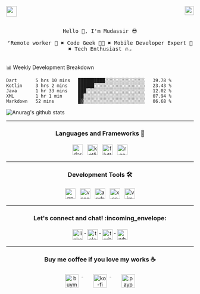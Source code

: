 
<img src="https://komarev.com/ghpvc/?username=ukieTux&color=ff69b4&style=flat-square" align="right" height=24 />
<a href = "mailto: hey.mudassir@gmail.com">
<img src="https://github.com/ukieTux/ukieTux/blob/master/open2work.svg"  height=28  /></a>
<br/>
<br/>
<p align="center">
  <samp>
   Hello 👋,  I'm Mudassir 😎
    <br><br>
    ⌜Remote worker 💼 ✖︎ Code Geek 👨‍💻 ✖︎  Mobile Developer Expert 📱 ✖︎ Tech Enthusiast 🔥⌟
  </samp>
<br><br>

📊 Weekly Development Breakdown

<!--START_SECTION:waka-->
```text
Dart       5 hrs 10 mins   ██████████░░░░░░░░░░░░░░░   39.78 % 
Kotlin     3 hrs 2 mins    ██████░░░░░░░░░░░░░░░░░░░   23.43 % 
Java       1 hr 33 mins    ███░░░░░░░░░░░░░░░░░░░░░░   12.02 % 
XML        1 hr 1 min      ██░░░░░░░░░░░░░░░░░░░░░░░   07.94 % 
Markdown   52 mins         █▓░░░░░░░░░░░░░░░░░░░░░░░   06.68 % 
```
<!--END_SECTION:waka-->


  
![Anurag's github stats](https://github-readme-stats.vercel.app/api?username=ukieTux&count_private=true&show_icons=true)


---

<h3 align="center">Languages and Frameworks 📖</h3>

<p align="center">
  <!-- For more icons please follow  https://github.com/ukieTux/ColoredBadges -->

  <img src="https://github.com/ukieTux/ColoredBadges/blob/master/svg/dev/languages/dart.svg" alt="dart" style="vertical-align:top; margin:4px" height=28>
   <img src="https://github.com/ukieTux/ColoredBadges/blob/master/svg/dev/languages/kotlin.svg" alt="kotlin" style="vertical-align:top; margin:4px" height=28>
  <img src="https://github.com/ukieTux/ColoredBadges/blob/master/svg/dev/frameworks/flutter.svg" alt="flutter" style="vertical-align:top; margin:4px" height=28>
  <img src="https://github.com/ukieTux/ColoredBadges/blob/master/svg/dev/frameworks/react.svg" alt="react" style="vertical-align:top; margin:4px" height=28>

---

<h3 align="center">Development Tools 🛠</h3>


<p align="center">

  <!-- For more icons please follow  https://github.com/ukieTux/ColoredBadges -->

  <img src="https://github.com/ukieTux/ColoredBadges/blob/master/svg/dev/services/npm.svg" alt="npm" style="vertical-align:top;margin:4px" height=28>
  <img src="https://github.com/ukieTux/ColoredBadges/blob/master/svg/dev/tools/visualstudio_code.svg" alt="vscode" style="vertical-align:top; margin:4px" height=28>
  <img src="https://github.com/ukieTux/ColoredBadges/blob/master/svg/dev/tools/android_studio.svg" alt="android_studio" style="vertical-align:top; margin:4px" height=28>
   <img src="https://github.com/ukieTux/ColoredBadges/blob/master/svg/dev/tools/xcode.svg" alt="xcode" style="vertical-align:top; margin:4px" height=28>
    <img src="https://github.com/ukieTux/ColoredBadges/blob/master/svg/dev/tools/vim.svg" alt="vim" style="vertical-align:top; margin:4px" height=28>

---

<h3 align="center">Let's connect and chat! :incoming_envelope:</h3>
<p align="center">
  <a href="https://www.linkedin.com/in/mudassir-321462139/" target="_blank">
    <img src="https://github.com/ukieTux/ColoredBadges/blob/master/svg/social/linkedin.svg" alt="linkedin" style="vertical-align:top; margin:4px" height=28>
  </a>
  <a href="https://t.me/ukieTux" target="_blank">
    <img src="https://github.com/ukieTux/ColoredBadges/blob/master/svg/social/telegram.svg" alt="telegram" style="vertical-align:top; margin:4px" height=28>
  </a>
  <a href="https://twitter.com/ukieTux" target="_blank">
    <img src="https://github.com/ukieTux/ColoredBadges/blob/master/svg/social/twitter.svg" alt="twitter" style="vertical-align:top; margin:4px" height=28>
  </a>
  <a href="https://api.whatsapp.com/send?phone=628114441069&text=&source=&data=&app_absent=" target="_blank">
    <img src="https://github.com/ukieTux/ColoredBadges/blob/master/svg/social/whatsapp.svg" alt="whatsapp" style="vertical-align:top; margin:4px" height=28>
  </a>
</p>

---
<h3 align="center">Buy me coffee if you love my works ☕️</h3>
<p align="center">
  <a href="https://www.buymeacoffee.com/ukieTux" target="_blank">
    <img src="https://www.buymeacoffee.com/assets/img/guidelines/download-assets-sm-2.svg" alt="buymeacoffe" style="vertical-align:top; margin:8px" height="36">
  </a>&nbsp;&nbsp;&nbsp;&nbsp;
   <a href="https://ko-fi.com/ukietux" target="_blank">
    <img src="https://help.ko-fi.com/system/photos/3604/0095/9793/logo_circle.png" alt="ko-fi" style="vertical-align:top; margin:8px" height="36">
  </a>&nbsp;&nbsp;&nbsp;&nbsp;
  <a href="https://paypal.me/ukieTux" target="_blank">
    <img src="https://blog.zoom.us/wp-content/uploads/2019/08/paypal.png" alt="paypal" style="vertical-align:top; margin:8px" height="36">
  </a>
</p>
<br><br>
